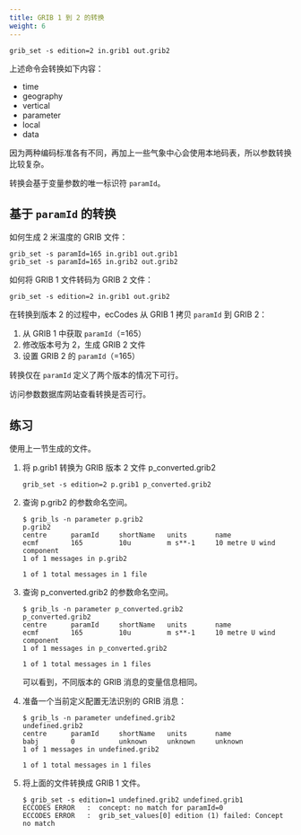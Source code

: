 ```yaml
---
title: GRIB 1 到 2 的转换
weight: 6
---
```


```
grib_set -s edition=2 in.grib1 out.grib2
```

上述命令会转换如下内容：

- time
- geography
- vertical
- parameter
- local
- data

因为两种编码标准各有不同，再加上一些气象中心会使用本地码表，所以参数转换比较复杂。

转换会基于变量参数的唯一标识符 `paramId`。

## 基于 `paramId` 的转换

如何生成 2 米温度的 GRIB 文件：

```
grib_set -s paramId=165 in.grib1 out.grib1
grib_set -s paramId=165 in.grib2 out.grib2
```

如何将 GRIB 1 文件转码为 GRIB 2 文件：

```
grib_set -s edition=2 in.grib1 out.grib2
```

在转换到版本 2 的过程中，ecCodes 从 GRIB 1 拷贝 `paramId` 到 GRIB 2：

1. 从 GRIB 1 中获取 `paramId`（=165）
2. 修改版本号为 2，生成 GRIB 2 文件
3. 设置 GRIB 2 的 `paramId`（=165）

转换仅在 `paramId` 定义了两个版本的情况下可行。

访问参数数据库网站查看转换是否可行。

## 练习

使用上一节生成的文件。

1. 将 p.grib1 转换为 GRIB 版本 2 文件 p_converted.grib2

    ```
    grib_set -s edition=2 p.grib1 p_converted.grib2
    ```

2. 查询 p.grib2 的参数命名空间。

    ```
    $ grib_ls -n parameter p.grib2
    p.grib2
    centre      paramId     shortName   units       name        
    ecmf        165         10u         m s**-1     10 metre U wind component 
    1 of 1 messages in p.grib2

    1 of 1 total messages in 1 file
    ```

3. 查询 p_converted.grib2 的参数命名空间。

    ```
    $ grib_ls -n parameter p_converted.grib2 
    p_converted.grib2
    centre      paramId     shortName   units       name        
    ecmf        165         10u         m s**-1     10 metre U wind component 
    1 of 1 messages in p_converted.grib2

    1 of 1 total messages in 1 files
    ```

    可以看到，不同版本的 GRIB 消息的变量信息相同。

4. 准备一个当前定义配置无法识别的 GRIB 消息：

    ```
    $ grib_ls -n parameter undefined.grib2 
    undefined.grib2
    centre      paramId     shortName   units       name        
    babj        0           unknown     unknown     unknown    
    1 of 1 messages in undefined.grib2

    1 of 1 total messages in 1 files
    ```

5. 将上面的文件转换成 GRIB 1 文件。

    ```
    $ grib_set -s edition=1 undefined.grib2 undefined.grib1
    ECCODES ERROR   :  concept: no match for paramId=0
    ECCODES ERROR   :  grib_set_values[0] edition (1) failed: Concept no match
    ```
